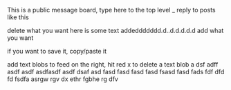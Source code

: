 This is a public message board, type here to the top level
    \_ reply to posts like this

delete what you want
 here is some text addeddddddd.d..d.d.d.d.d
add what you want

if you want to save it, copy/paste it

add text blobs to feed on the right, hit red x to delete a text blob
a
dsf
adff
asdf
asdf
asdfasdf
asdf
dsaf
asd
fasd
fasd
fasd
fasd
fsasd
fasd
fads
fdf
dfd
fd
fsdfa
asrgw
rgv
dx
ethr
fgbhe
rg
dfv